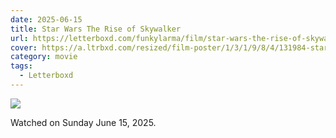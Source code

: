 ```yaml
---
date: 2025-06-15
title: Star Wars The Rise of Skywalker
url: https://letterboxd.com/funkylarma/film/star-wars-the-rise-of-skywalker/
cover: https://a.ltrbxd.com/resized/film-poster/1/3/1/9/8/4/131984-star-wars-the-rise-of-skywalker-0-600-0-900-crop.jpg?v=23eb9b6d0e
category: movie
tags:
  - Letterboxd
---
```


![](https://a.ltrbxd.com/resized/film-poster/1/3/1/9/8/4/131984-star-wars-the-rise-of-skywalker-0-600-0-900-crop.jpg?v=23eb9b6d0e)

Watched on Sunday June 15, 2025.
